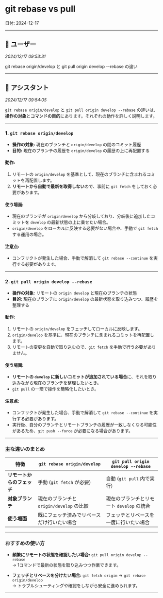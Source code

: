# git rebase vs pull

日付: 2024-12-17

---

## 👤 ユーザー
*2024/12/17 09:53:31*

git rebase origin/develop と git pull origin develop --rebase の違い

---

## 🤖 アシスタント
*2024/12/17 09:54:05*

`git rebase origin/develop` と `git pull origin develop --rebase` の違いは、**操作の対象**と**コマンドの目的**にあります。それぞれの動作を詳しく説明します。

---

### 1. **`git rebase origin/develop`**
- **操作の対象:** 現在のブランチと `origin/develop` の間のコミット履歴
- **目的:** 現在のブランチの履歴を `origin/develop` の履歴の上に再配置する

#### 動作:
1. リモートの `origin/develop` を基準として、現在のブランチに含まれるコミットを再配置します。
2. **リモートから自動で最新を取得しない**ので、事前に `git fetch` をしておく必要があります。

#### 使う場面:
- 現在のブランチが `origin/develop` から分岐しており、分岐後に追加したコミットを `develop` の最新状態の上に乗せたい場合。
- `origin/develop` をローカルに反映する必要がない場合や、手動で `git fetch` する運用の場合。

#### 注意点:
- コンフリクトが発生した場合、手動で解消して `git rebase --continue` を実行する必要があります。

---

### 2. **`git pull origin develop --rebase`**
- **操作の対象:** リモートの `origin develop` と現在のブランチの状態
- **目的:** 現在のブランチに `origin/develop` の最新状態を取り込みつつ、履歴を整理する

#### 動作:
1. リモートの `origin/develop` をフェッチしてローカルに反映します。
2. `origin/develop` を基準に、現在のブランチに含まれるコミットを再配置します。
3. リモートの変更を自動で取り込むので、`git fetch` を手動で行う必要がありません。

#### 使う場面:
- **リモートの `develop` に新しいコミットが追加されている場合**に、それを取り込みながら現在のブランチを整理したいとき。
- `git pull` の一環で操作を簡略化したいとき。

#### 注意点:
- コンフリクトが発生した場合、手動で解消して `git rebase --continue` を実行する必要があります。
- 実行後、自分のブランチとリモートブランチの履歴が一致しなくなる可能性があるため、`git push --force` が必要になる場合があります。

---

### **主な違いのまとめ**

| 特徴                            | `git rebase origin/develop`            | `git pull origin develop --rebase`    |
|---------------------------------|---------------------------------------|--------------------------------------|
| **リモートからのフェッチ**         | 手動 (`git fetch` が必要)               | 自動 (`git pull` 内で実行)             |
| **対象ブランチ**                  | 現在のブランチと `origin/develop` の比較 | 現在のブランチとリモート `develop` の統合 |
| **使う場面**                     | 既にフェッチ済みでリベースだけ行いたい場合 | フェッチとリベースを一度に行いたい場合    |

---

### **おすすめの使い方**
- **頻繁にリモートの状態を確認したい場合:** `git pull origin develop --rebase`  
  → 1コマンドで最新の状態を取り込みつつ作業できます。

- **フェッチとリベースを分けたい場合:** `git fetch origin` → `git rebase origin/develop`  
  → トラブルシューティングや確認をしながら安全に進められます。

---
